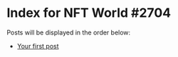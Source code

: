 # Index for NFT World #2704
Posts will be displayed in the order below:

- [Your first post](./001-first.md)

